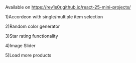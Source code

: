 Available on https://rev1s0r.github.io/react-25-mini-projects/

1)Accordeon with single/multiple item selection 

2)Random color generator

3)Star rating functionality

4)Image Slider

5)Load more products
